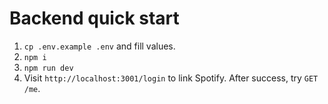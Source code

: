 # Backend quick start


1. `cp .env.example .env` and fill values.
2. `npm i`
3. `npm run dev`
4. Visit `http://localhost:3001/login` to link Spotify. After success, try `GET /me`.